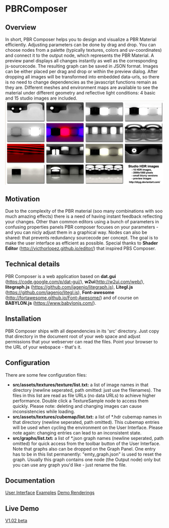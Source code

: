 # PBRComposer
## Overview
In short, PBR Composer helps you to design and visualize a PBR Material efficiently. Adjusting parameters can be done by drag and drop. You can choose nodes from a palette (typically textures, colors and uv-coordinates) and connect it to the output node, which represents the PBR Material. A preview panel displays all changes instantly as well as the corresponding js-sourcecode. The resulting graph can be saved in JSON format. Images can be either placed per drag and drop or within the preview dialog. After dropping all images will be transformed into embedded data-urls, so there is no need to change dependencies as the javascript functions remain as they are. Different meshes and environment maps are available to see the material under different geometry and reflective light conditions: 4 basic and 15 studio images are included.
![strudioHDR](doc/images/studio_hdr.jpg)

## Motivation
Due to the complexity of the PBR material (soo many combinations with soo much amazing effects) there is a need of having instant feedback reflecting your changes. Other than common editors using a bunch of parameters in confusing properties panels PBR composer focuses on your parameters - and you can nicly adjust them in a graphical way. Nodes can also be shared: that prevents redundancy sourcecode per concept. The goal is to make the user interface as efficient as possible. Special thanks to **Shader Editor** (http://victhorlopez.github.io/editor/) that inspired PBS Composer.
## Technical details
PBR Composer is a web application based on **dat.gui** (https://code.google.com/p/dat-gui/), **w2ui**(http://w2ui.com/web/), **litegraph.js** (https://github.com/jagenjo/litegraph.js), **Litegl.js** (https://github.com/jagenjo/litegl.js), **Font-awesome** (http://fortawesome.github.io/Font-Awesome/) and of course on **BABYLON.js** (https://www.babylonjs.com/). 
## Installation
PBR Composer ships with all dependencies in its 'src' directory. Just copy that directory in the document root of your web space and adjust permissions that your webserver can read the files. Point your browser to the URL of your webspace - that's it.
## Configuration
There are some few configuration files:
* **src/assets/textures/texture/list.txt:** a list of image names in that directory (newline seperated, path omitted: just use the filenames). The files in this list are read as file URLs (no data URLs) to achieve higher performance. Double click a TextureSample node to access them quickly. Please note: deleting and changing images can cause inconsistencies while loading.
* **src/assets/textures/cubemap/list.txt:** a list of *.hdr cubemap names in that directory (newline seperated, path omitted). This cubemap entries will be used when cycling the environment on the User Interface. Please note again: changing entries can lead to an inconsistent state.
* **src/graphs/list.txt:** a list of *.json graph names (newline seperated, path omitted) for quick access from the toolbar button of the User Interface. Note that graphs also can be dropped on the Graph Panel. One entry has to be in this list permanently: "emty_graph.json" is used to reset the graph. Usually this graph contains one node (the Output node) only but you can use any graph you'd like - just rename the file.
## Documentation
[User Interface](doc/README.md)
[Examples](doc/examples.md)
[Demo Renderings](doc/demos.md)
## Live Demo
[V1.02 beta](http://johann.langhofer.net/PBRComposer)
